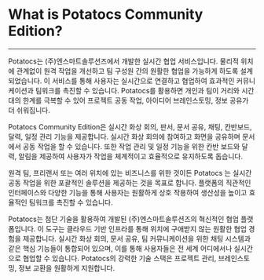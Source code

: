 # What is Potatocs Community Edition?

---

Potatocs는 (주)엔스마트솔루션즈에서 개발한 실시간 협업 서비스입니다. 물리적 위치에 관계없이 원격 작업을 개선하고 팀 구성원 간의 원활한 협업을 가능하게 하도록 설계되었습니다. 이 서비스를 통해 사용자는 실시간으로 연결하고 협업하여 효과적인 커뮤니케이션과 팀워크를 촉진할 수 있습니다. Potatocs를 활용하면 개인과 팀이 거리와 시간대의 한계를 극복할 수 있어 프로젝트 공동 작업, 아이디어 브레인스토밍, 정보 공유가 더 쉬워집니다.

Potatocs Community Edition은 실시간 화상 회의, 판서, 문서 공유, 채팅, 칸반보드, 달력, 일정 관리 기능을 제공합니다. 실시간 화상 회의에 참여하고 화면을 공유하며 문서에서 공동 작업을 할 수 있습니다. 또한 작업 관리 및 일정 기능을 위한 칸반 보드와 달력, 알림을 제공하여 사용자가 작업을 체계적이고 효율적으로 유지하도록 돕습니다.

원격 팀, 프리랜서 또는 여러 위치에 있는 비즈니스를 위한 것이든 Potatocs 는 실시간 공동 작업을 위한 포괄적인 솔루션을 제공하는 것을 목표로 합니다. 플랫폼의 직관적인 인터페이스와 다양한 기능을 통해 사용자는 원활하게 상호 작용하여 생산성을 높이고 효율적인 팀워크를 촉진할 수 있습니다.

Potatocs는 첨단 기술을 활용하여 개발된 (주)엔스마트솔루션즈의 혁신적인 협업 플랫폼입니다. 이 도구는 클라우드 기반 인프라를 통해 위치에 구애받지 않는 원활한 협업 경험을 제공합니다. 실시간 화상 회의, 문서 공유, 팀 커뮤니케이션을 위한 채팅 시스템과 같은 핵심 기능들이 통합되어 있으며, 이를 통해 사용자들은 전 세계 어디에서나 실시간으로 협업할 수 있습니다. Potatocs의 강력한 기술 스택은 프로젝트 관리, 브레인스토밍, 정보 교환을 원활하게 지원합니다.
